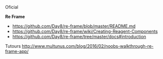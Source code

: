 Oficial

__Re Frame__

 * https://github.com/Day8/re-frame/blob/master/README.md
 * https://github.com/Day8/re-frame/wiki/Creating-Reagent-Components
 * https://github.com/Day8/re-frame/tree/master/docs#introduction


Tutours
http://www.multunus.com/blog/2016/02/noobs-walkthrough-re-frame-app/

